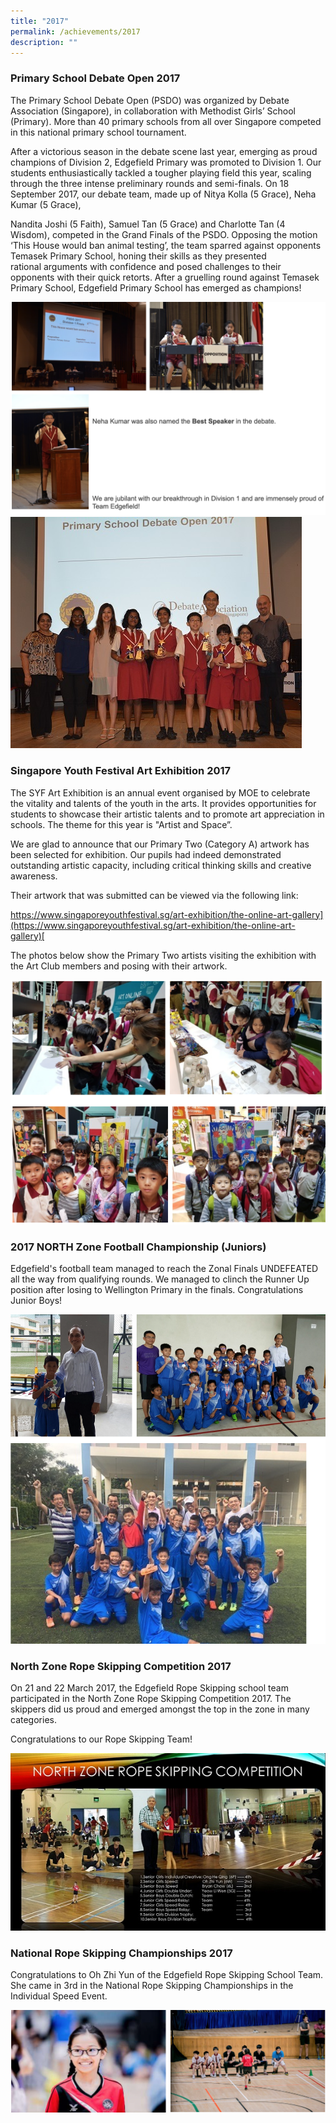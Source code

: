 ```yaml
---
title: "2017"
permalink: /achievements/2017
description: ""
---
```

### Primary School Debate Open 2017 

The Primary School Debate Open (PSDO) was organized by Debate Association (Singapore), in collaboration with Methodist Girls’ School (Primary). More than 40 primary schools from all over Singapore competed in this national primary school tournament.

After a victorious season in the debate scene last year, emerging as proud champions of Division 2, Edgefield Primary was promoted to Division 1. Our students enthusiastically tackled a tougher playing field this year, scaling through the three intense preliminary rounds and semi-finals. On 18 September 2017, our debate team, made up of Nitya Kolla (5 Grace), Neha Kumar (5 Grace),

Nandita Joshi (5 Faith), Samuel Tan (5 Grace) and Charlotte Tan (4 Wisdom), competed in the Grand Finals of the PSDO. Opposing the motion ‘This House would ban animal testing’, the team sparred against opponents Temasek Primary School, honing their skills as they presented rational arguments with confidence and posed challenges to their opponents with their quick retorts. After a gruelling round against Temasek Primary School, Edgefield Primary School has emerged as champions!

![](/images/achievements%202017%201.png)
![](/images/PSDO%20champions.jpeg)

### Singapore Youth Festival Art Exhibition 2017

The SYF Art Exhibition is an annual event organised by MOE to celebrate the vitality and talents of the youth in the arts. It provides opportunities for students to showcase their artistic talents and to promote art appreciation in schools. The theme for this year is "Artist and Space”.

We are glad to announce that our Primary Two (Category A) artwork has been selected for exhibition. Our pupils had indeed demonstrated outstanding artistic capacity, including critical thinking skills and creative awareness.

Their artwork that was submitted can be viewed via the following link:

[https://www.singaporeyouthfestival.sg/art-exhibition/the-online-art-gallery](https://www.singaporeyouthfestival.sg/art-exhibition/the-online-art-gallery)[  
](https://www.singaporeyouthfestival.sg/art-exhibition/the-online-art-gallery)

 
The photos below show the Primary Two artists visiting the exhibition with the Art Club members and posing with their artwork.

![](/images/achievements%202017%202.png)

### 2017 NORTH Zone Football Championship (Juniors)  

Edgefield's football team managed to reach the Zonal Finals UNDEFEATED all the way from qualifying rounds. We managed to clinch the Runner Up position after losing to Wellington Primary in the finals. Congratulations Junior Boys!

![](/images/achievements%202017%203.png)

### North Zone Rope Skipping Competition 2017

On 21 and 22 March 2017, the Edgefield Rope Skipping school team participated in the North Zone Rope Skipping Competition 2017. The skippers did us proud and emerged amongst the top in the zone in many categories.  

Congratulations to our Rope Skipping Team!

![](/images/achievements%202017%204.jpeg)

### National Rope Skipping Championships 2017


Congratulations to Oh Zhi Yun of the Edgefield Rope Skipping School Team. She came in 3rd in the National Rope Skipping Championships in the Individual Speed Event.

![](/images/achievements%202017%205.png)